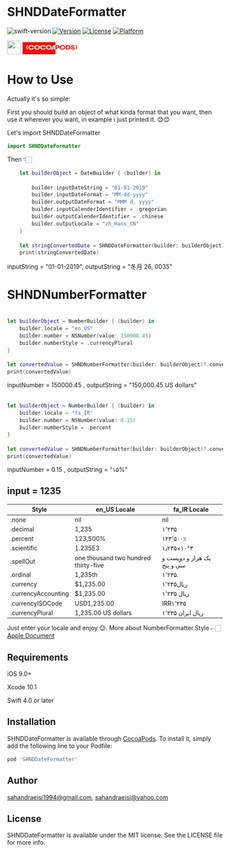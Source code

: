 # SHNDDateFormatter

![swift-version](https://img.shields.io/badge/Swift-4-43bc59.svg)
[![Version](https://img.shields.io/cocoapods/v/SHNDDateFormatter.svg?style=flat)](https://cocoapods.org/pods/SHNDDateFormatter)
[![License](https://img.shields.io/cocoapods/l/SHNDDateFormatter.svg?style=flat)](https://cocoapods.org/pods/SHNDDateFormatter)
[![Platform](https://img.shields.io/cocoapods/p/SHNDDateFormatter.svg?style=flat)](https://cocoapods.org/pods/SHNDDateFormatter)

<img src="https://raw.githubusercontent.com/Carthage/Carthage/master/Logo/PNG/colored.png" width="32px" height="32px" />  <img src="https://raw.githubusercontent.com/CocoaPods/shared_resources/master/img/CocoaPods-Logo-Highlight.png" width="128px" height="32px" />

# How to Use

<p>Actually it's so simple:</p>

First you should build an object of what kinda format that you want, then use it wherever you want,
in example i just printed it. 😊😊

<p>Let's import SHNDDateFormatter</p>

```Swift
import SHNDDateFormatter

```
<p>Then 👇🏻</p>

```Swift
    let builderObject = DateBuilder { (builder) in
    
        builder.inputDateString = "01-01-2019"
        builder.inputDateFormat = "MM-dd-yyyy"
        builder.outputDateFormat = "MMM d, yyyy"
        builder.inputCalenderIdentifier = .gregorian
        builder.outputCalenderIdentifier = .chinese
        builder.outputLocale = "zh_Hans_CN"
    }
    
    let stringConvertedDate = SHNDDateFormatter(builder: builderObject)?.build()
    print(stringConvertedDate)
```

inputString = "01-01-2019",                       outputString = "冬月 26, 0035"

# SHNDNumberFormatter

```Swift

let builderObject = NumberBuilder { (builder) in
    builder.locale = "en_US"
    builder.number = NSNumber(value: 150000.45)
    builder.numberStyle = .currencyPlural
}

let convertedValue = SHNDNumberFormatter(builder: builderObject)?.convert()
print(convertedValue)
```
inputNumber = 150000.45 ,
outputString = "150,000.45 US dollars"


```Swift

let builderObject = NumberBuilder { (builder) in
    builder.locale = "fa_IR"
    builder.number = NSNumber(value: 0.15)
    builder.numberStyle = .percent
}

let convertedValue = SHNDNumberFormatter(builder: builderObject)?.convert()
print(convertedValue)
```
inputNumber = 0.15 ,
outputString = "۱۵%"

## input = 1235

| Style  | en_US Locale | fa_IR Locale |
| ------------- | ------------- | ------------- |
| .none   | nil  | nil  |
| .decimal  | 1,235  | ۱٬۲۳۵  |
| .percent  | 123,500%  | ۱۲۳٬۵۰۰٪  |
| .scientific  | 1.235E3  | ۱٫۲۳۵×۱۰^۳  |
| .spellOut  | one thousand two hundred thirty-five  |  یک هزار و دویست و سی و پنج  |
| .ordinal  | 1,235th  | ۱٬۲۳۵.  |
| .currency  | $1,235.00  |  ریال۱٬۲۳۵  |
| .currencyAccounting  | $1,235.00  | ‎ریال ۱٬۲۳۵  |
| .currencyISOCode  | USD1,235.00  | IRR۱٬۲۳۵  |
| .currencyPlural  | 1,235.00 US dollars  | ۱٬۲۳۵ ریال ایران  |

Just enter your locale and enjoy 😉.
More about NumberFormatter.Style 👉🏻 [Apple Document](https://developer.apple.com/documentation/foundation/numberformatter/style)

## Requirements
<p>iOS 9.0+</p>
<p>Xcode 10.1</p>  
<p>Swift 4.0 or later</p>

## Installation

SHNDDateFormatter is available through [CocoaPods](https://cocoapods.org/pods/SHNDDateFormatter). To install
it, simply add the following line to your Podfile:

```ruby
pod 'SHNDDateFormatter'
```

## Author

sahandraeisi1994@gmail.com, sahandraeisi@yahoo.com

## License

SHNDDateFormatter is available under the MIT license. See the LICENSE file for more info.
